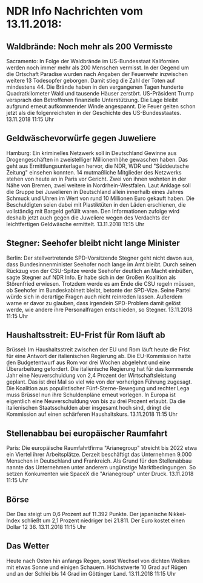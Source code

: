 # NDR Info Nachrichten vom 13.11.2018:


## Waldbrände: Noch mehr als 200 Vermisste
Sacramento: In Folge der Waldbrände im US-Bundesstaat Kalifornien werden noch immer mehr als 200 Menschen vermisst. In der Gegend um die Ortschaft Paradise wurden nach Angaben der Feuerwehr inzwischen weitere 13 Todesopfer geborgen. Damit stieg die Zahl der Toten auf mindestens 44. Die Brände haben in den vergangenen Tagen hunderte Quadratkilometer Wald und tausende Häuser zerstört. US-Präsident Trump versprach den Betroffenen finanzielle Unterstützung. Die Lage bleibt aufgrund erneut aufkommender Winde angespannt. Die Feuer gelten schon jetzt als die folgenreichsten in der Geschichte des US-Bundesstaates. 13.11.2018 11:15 Uhr 

## Geldwäschevorwürfe gegen Juweliere
Hamburg: Ein kriminelles Netzwerk soll in Deutschland Gewinne aus Drogengeschäften in zweistelliger Millionenhöhe gewaschen haben. Das geht aus Ermittlungsunterlagen hervor, die NDR, WDR und "Süddeutsche Zeitung" einsehen konnten. 14 mutmaßliche Mitglieder des Netzwerks stehen von heute an in Paris vor Gericht. Zwei von ihnen wohnten in der Nähe von Bremen, zwei weitere in Nordrhein-Westfalen. Laut Anklage soll die Gruppe bei Juwelieren in Deutschland allein innerhalb eines Jahres Schmuck und Uhren im Wert von rund 10 Millionen Euro gekauft haben. Die Beschuldigten seien dabei mit Plastiktüten in den Läden erschienen, die vollständig mit Bargeld gefüllt waren. Den Informationen zufolge wird deshalb jetzt auch gegen die Juweliere wegen des Verdachts der leichtfertigen Geldwäsche ermittelt. 13.11.2018 11:15 Uhr 

## Stegner: Seehofer bleibt nicht lange Minister
Berlin: Der stellvertretende SPD-Vorsitzende Stegner geht nicht davon aus, dass Bundesinnenminister Seehofer noch lange im Amt bleibt. Durch seinen Rückzug von der CSU-Spitze werde Seehofer deutlich an Macht einbüßen, sagte Stegner auf NDR Info. Er habe sich in der Großen Koalition als Störenfried erwiesen. Trotzdem werde es am Ende die CSU regeln müssen, ob Seehofer im Bundeskabinett bleibt, betonte der SPD-Vize. Seine Partei würde sich in derartige Fragen auch nicht reinreden lassen. Außerdem warne er davor zu glauben, dass irgendein SPD-Problem damit gelöst werde, wie andere ihre Personalfragen entschieden, so Stegner. 13.11.2018 11:15 Uhr 

## Haushaltsstreit: EU-Frist für Rom läuft ab
Brüssel: Im Haushaltsstreit zwischen der EU und Rom läuft heute die Frist für eine Antwort der italienischen Regierung ab. Die EU-Kommission hatte den Budgetentwurf aus Rom vor drei Wochen abgelehnt und eine Überarbeitung gefordert. Die italienische Regierung hat für das kommende Jahr eine Neuverschuldung von 2,4 Prozent der Wirtschaftsleistung geplant. Das ist drei Mal so viel wie von der vorherigen Führung zugesagt. Die Koalition aus populistischer Fünf-Sterne-Bewegung und rechter Lega muss Brüssel nun ihre Schuldenpläne erneut vorlegen. In Europa ist eigentlich eine Neuverschuldung von bis zu drei Prozent erlaubt. Da die italienischen Staatsschulden aber insgesamt hoch sind, dringt die Kommission auf einen schärferen Haushaltskurs. 13.11.2018 11:15 Uhr 

## Stellenabbau bei europäischer Raumfahrt
Paris: Die europäische Raumfahrtfirma "Arianegroup" streicht bis 2022 etwa ein Viertel ihrer Arbeitsplätze. Derzeit beschäftigt das Unternehmen 9.000 Menschen in Deutschland und Frankreich. Als Grund für den Stellenabbau nannte das Unternehmen unter anderem ungünstige Marktbedingungen. So setzen Konkurrenten wie SpaceX die "Arianegroup" unter Druck. 13.11.2018 11:15 Uhr 

## Börse
Der Dax steigt um 0,6 Prozent auf 11.392   Punkte. Der japanische Nikkei-Index schließt um  2,1  Prozent niedriger bei  21.811. Der Euro kostet einen Dollar 12 36. 13.11.2018 11:15 Uhr 

## Das Wetter
Heute nach Osten hin anfangs Regen, sonst Wechsel von dichten Wolken mit etwas Sonne und einigen Schauern. Höchstwerte 10 Grad auf Rügen und an der Schlei bis 14 Grad im Göttinger Land. 13.11.2018 11:15 Uhr 
